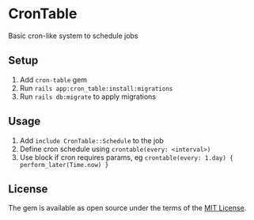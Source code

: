 # CronTable
Basic cron-like system to schedule jobs

## Setup
1. Add `cron-table` gem
2. Run `rails app:cron_table:install:migrations`
3. Run `rails db:migrate` to apply migrations

## Usage
1. Add `include CronTable::Schedule` to the job
2. Define cron schedule using `crontable(every: <interval>)`
3. Use block if cron requires params, eg `crontable(every: 1.day) { perform_later(Time.now) }`

## License
The gem is available as open source under the terms of the [MIT License](https://opensource.org/licenses/MIT).
